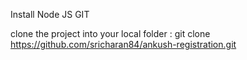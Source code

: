 Install Node JS
GIT 

clone the project into your local folder : git clone https://github.com/sricharan84/ankush-registration.git